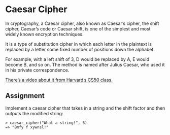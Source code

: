 # Caesar Cipher

In cryptography, a Caesar cipher, also known as Caesar’s cipher,
the shift cipher, Caesar’s code or Caesar shift,
is one of the simplest and most widely known encryption techniques.

It is a type of substitution cipher in which each letter in the plaintext
is replaced by a letter some fixed number of positions down the alphabet.

For example, with a left shift of 3, D would be replaced by A, E would become B, and so on.
The method is named after Julius Caesar, who used it in his private correspondence.

[There’s a video about it from Harvard’s CS50 class.](https://www.youtube.com/watch?v=36xNpbosfTY)

## Assignment

Implement a caesar cipher that takes in a string
and the shift factor and then outputs the modified string:

  ```
  > caesar_cipher("What a string!", 5)
  => "Bmfy f xywnsl!"
  ```
